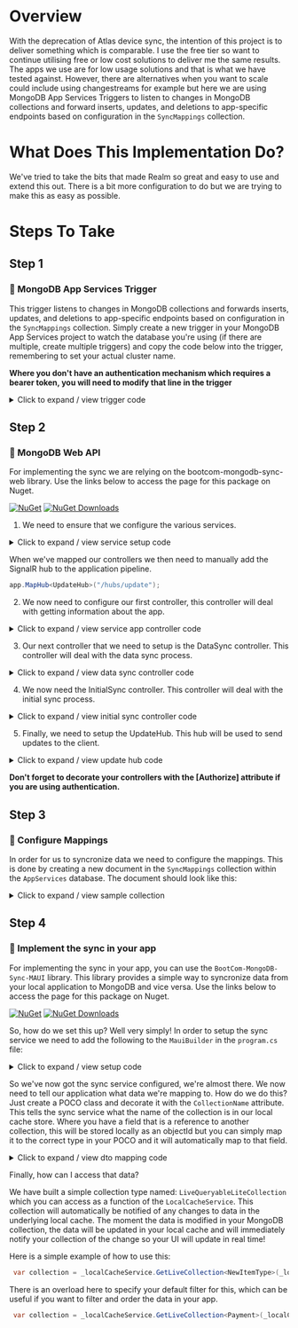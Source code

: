 ﻿
# Overview

With the deprecation of Atlas device sync, the intention of this project is to deliver something which is comparable. I use the free tier so want to continue utilising free or low cost solutions to deliver me the same results. The apps we use are for low usage solutions and that is what we have tested against. However, there are alternatives when you want to scale could include using changestreams for example but here we are using MongoDB App Services Triggers to listen to changes in MongoDB collections and forward inserts, updates, and deletions to app-specific endpoints based on configuration in the `SyncMappings` collection.

# What Does This Implementation Do? 

We've tried to take the bits that made Realm so great and easy to use and extend this out. There is a bit more configuration to do but we are trying to make this as easy as possible.

# Steps To Take

## Step 1

### 🧩 MongoDB App Services Trigger

This trigger listens to changes in MongoDB collections and forwards inserts, updates, and deletions to app-specific endpoints based on configuration in the `SyncMappings` collection.
  Simply create a new trigger in your MongoDB App Services project to watch the database you're using (if there are multiple, create multiple triggers) and copy the code below into the trigger, remembering to set your actual cluster name.

  **Where you don't have an authentication mechanism which requires a bearer token, you will need to modify that line in the trigger**

<details>
  <summary>
  Click to expand / view trigger code
  </summary>

``` json
    exports = async function (changeEvent) {
    const currentClusterName = "<<YOUR CLUSTER NAME HERE>>";
    const db = context.services.get(currentClusterName).db("AppServices");
    const appCollection = db.collection("SyncMappings");

    const fullDocument = changeEvent.fullDocument;
    const updatedFields = changeEvent.updateDescription ? changeEvent.updateDescription.updatedFields : null;
    const collectionName = changeEvent.ns.coll;
    const databaseName = changeEvent.ns.db; // Get the database name from the change event

    // Retrieve all apps that include the current databaseName and collectionName
    const apps = await appCollection.find({
        "collections.databaseName": databaseName,
        "collections.collectionName": collectionName
    }).toArray();

    if (apps.length === 0) {
        console.log(`No apps found with database: ${databaseName} and collection: ${collectionName}`);
        return;
    }

    for (const app of apps) {
        const appId = app.appId;
        const appName = app.appName;
        let collectionToUpdate = appId + "_" + collectionName;

        const matchingCollection = app.collections.find(c => c.databaseName === databaseName && c.collectionName === collectionName);
        const endpoint = app.endpoint;  // Get the endpoint from SyncMappings
        const bearerToken = app.bearerToken; // Get the Bearer token from the app document

        if (!matchingCollection) {
            console.log(`No collection mapping found for appId: ${appId}, database: ${databaseName}, and collection: ${collectionName}`);
            continue;
        }

        // Handle document insertion
        if (changeEvent.operationType === "insert") {
            let insertedDocument = {};
            matchingCollection.fields.forEach(field => {
                if (fullDocument[field] !== undefined) {
                    insertedDocument[field] = fullDocument[field];
                }
            });

            if (Object.keys(insertedDocument).length > 0) {
                insertedDocument["__meta"] = { "dateUpdated": new Date() };

                await context.services.get(currentClusterName).db("AppServices").collection(collectionToUpdate).insertOne(insertedDocument);

                // Send data to the app's endpoint
                await sendToWebAPI({
                    action: "insert",
                    collection: collectionName,
                    document: insertedDocument,
                    appId: appName,
                    database: databaseName
                }, endpoint, bearerToken);
            }
        }

        // Handle document deletion
        if (changeEvent.operationType === "delete") {
            let filteredDocument = {};
            filteredDocument["__meta"] = { "dateUpdated": new Date(), "deleted": true };

            await context.services.get(currentClusterName).db("AppServices").collection(collectionToUpdate).updateOne(
                { _id: changeEvent.documentKey._id },
                { $set: filteredDocument },
                { upsert: true }
            );

            // Notify the app's endpoint about deletion
            await sendToWebAPI({
                action: "delete",
                collection: collectionName,
                document: { _id: changeEvent.documentKey._id, deleted: true },
                appId: appName,
                database: databaseName
            }, endpoint, bearerToken);
        }

        // Handle document replace (full document replacement)
        if (changeEvent.operationType === "replace") {
            let replacedDocument = {};
            matchingCollection.fields.forEach(field => {
                if (fullDocument[field] !== undefined) {
                    replacedDocument[field] = fullDocument[field];
                }
            });
        
            replacedDocument["_id"] = fullDocument._id;
            replacedDocument["__meta"] = { "dateUpdated": new Date() };
        
            await context.services.get(currentClusterName).db("AppServices").collection(collectionToUpdate).updateOne(
                { _id: fullDocument._id },
                { $set: replacedDocument },
                { upsert: true }
            );
        
            // Send replaced data to the app's endpoint
            await sendToWebAPI({
                action: "replace",
                collection: collectionName,
                document: replacedDocument,
                appId: appName,
                database: databaseName
            }, endpoint, bearerToken);
        }

        // Handle document update
        if (changeEvent.operationType === "update") {
          let filteredDocument = {};

          matchingCollection.fields.forEach(field => {
                if (fullDocument[field] !== undefined) {
                    filteredDocument[field] = fullDocument[field];
                }
            });
      
          // Always include _id
          filteredDocument["_id"] = fullDocument._id;
          filteredDocument["__meta"] = { "dateUpdated": new Date() };
      
          if (Object.keys(filteredDocument).length <= 2) { // _id and __meta don't count
              console.log(`No relevant fields were updated for appId: ${appId}, database: ${databaseName}, and collection: ${collectionToUpdate}`);
              continue;
          }
      
          await context.services.get(currentClusterName).db("AppServices").collection(collectionToUpdate).updateOne(
              { _id: fullDocument._id },
              { $set: filteredDocument },
              { upsert: true }
          );
      
          await sendToWebAPI({
              action: "update",
              collection: collectionName,
              document: filteredDocument,
              appId: appName,
              database: databaseName
          }, endpoint, bearerToken);
      }
    }
};

// Helper function to send HTTP POST request to the app's endpoint with Bearer Token
async function sendToWebAPI(payload, endpoint, bearerToken) {
    if (!endpoint || !bearerToken) {
        console.log(`Missing endpoint or Bearer token for payload: ${JSON.stringify(payload)}`);
        return;
    }

    const response = await context.http.post({
        url: endpoint,
        headers: {
            "Content-Type": ["application/json"],
            "Authorization": [`Bearer ${bearerToken}`] // Include Bearer Token in Authorization header
        },
        body: EJSON.stringify(payload, { relaxed: false }) // Preserve types
    });

    if (response.statusCode < 200 || response.statusCode > 299) {
        console.log(`Failed to notify endpoint ${endpoint}. Status code: ${response.statusCode}. Content: ${JSON.stringify(payload)}`);
    } else {
        console.log(`Successfully notified endpoint ${endpoint} of ${JSON.stringify(payload)}.`);
    }
}


```
</details>

## Step 2

### 🧩 MongoDB Web API

For implementing the sync we are relying on the bootcom-mongodb-sync-web library. Use the links below to access the page for this package on Nuget.

[![NuGet](https://img.shields.io/nuget/v/BootCom-MongoDB-Sync-Web.svg)](https://www.nuget.org/packages/BootCom-MongoDB-Sync-Web/)
[![NuGet Downloads](https://img.shields.io/nuget/dt/BootCom-MongoDB-Sync-Web.svg)](https://www.nuget.org/packages/BootCom-MongoDB-Sync-Web/)

1. We need to ensure that we configure the various services.

<details>
  <summary>
  Click to expand / view service setup code
  </summary>  

  ``` csharp
  // Add services to the container.
builder.Services.AddSingleton<IMongoClient, MongoClient>(sp =>
{
    return new MongoClient(apiConfiguration!.MongoConfigurationSection.Connectionstring);
});

// Add services to the container.
builder.Services.AddHttpClient();
builder.Services.AddSingleton<BsonSchemaService>();
builder.Services.AddSingleton<IAppSyncService, AppSyncService>();
builder.Services.AddSingleton<InitialSyncService>();

// Add SignalR
builder.Services.AddSignalR()
    .AddAzureSignalR(options =>
    {
        options.ConnectionString = builder.Configuration["azure:SignalR:ConnectionString"];
        options.ServerStickyMode = Microsoft.Azure.SignalR.ServerStickyMode.Preferred;        
    });
```
  </details>

When we've mapped our controllers we then need to manually add the SignalR hub to the application pipeline.

``` csharp
app.MapHub<UpdateHub>("/hubs/update");
```

2. We now need to configure our first controller, this controller will deal with getting information about the app.

<details>
  <summary>
  Click to expand / view service app controller code
  </summary>  

``` csharp
public class AppController : BaseController
    {

        IAppSyncService _appSyncService;

        BsonSchemaService _schemaService;

        internal InitialSyncService _initialSyncService;

        private readonly IHubContext<UpdateHub> _updateHubContext;

        public AppController(ILogger<AppController> logger, IAppSyncService syncService, BsonSchemaService schemaService, IHubContext<UpdateHub> updateHubContext, InitialSyncService initialSyncService) : base(logger)
        {
            _appSyncService = syncService;
            _schemaService = schemaService;
            _updateHubContext = updateHubContext;
            _initialSyncService = initialSyncService;
        }

        /// <summary>
        /// Collects the schema for the MongoDB cluster
        /// </summary>
        /// <returns></returns>
        [HttpGet("schema")]
        public async Task<ActionResult> GetSchema()
        {
            return Ok(await _schemaService.GetFullDatabaseSchemaAsync());
        }

        /// <summary>
        /// Collects all applications for this MongoDB cluster
        /// </summary>
        /// <returns></returns>
        [HttpGet("all")]
        public async Task<ActionResult<IEnumerable<AppSyncMapping>>> GetApps()
        {
            try
            {
                var apps = await _appSyncService.GetAppSyncMappings();
                return Ok(apps);
            }
            catch (Exception ex)
            {
                _logger.LogError(ex, "Error getting apps");
                return BadRequest(ex);
            }
        }

        [HttpPost]
        public async Task<ActionResult> Save(AppSyncMapping appSyncMapping)
        {
            try
            {
                var newAppSyncMapping = await _appSyncService.SaveAppSyncMapping(appSyncMapping);
                if(newAppSyncMapping != null)
                {
                    await _updateHubContext.Clients.Groups(appSyncMapping.AppId).SendAsync("AppSyncStarted");
                    await _initialSyncService.PerformInitialSync(appSyncMapping.AppName, appSyncMapping);
                    await _updateHubContext.Clients.Groups(appSyncMapping.AppId).SendAsync("AppSyncCompleted", newAppSyncMapping);
                }
                
                return NoContent();
            }
            catch (Exception ex)
            {
                _logger.LogError(ex, "Error saving the app sync mapping");
                return BadRequest(ex);
            }
        }

        [HttpDelete("{id}")]
        public async Task<ActionResult> Delete(string id)
        {
            try
            {
                await _appSyncService.DeleteAppSyncMapping(id);
                return NoContent();
            }
            catch (Exception ex)
            {
                _logger.LogError(ex, "Error deleting app");
                return BadRequest(ex);
            }
        }

    }
``` 
</details>

3. Our next controller that we need to setup is the DataSync controller. This controller will deal with the data sync process.

<details>
  <summary>
  Click to expand / view data sync controller code
  </summary>  
``` csharp
public class DataSyncController : BaseController
    {

        private readonly IAppSyncService _syncService;

        private readonly IHubContext<UpdateHub> _updateHubContext;

        public DataSyncController(IAppSyncService syncService, ILogger<DataSyncController> logger, IHubContext<UpdateHub> updateHubContext) : base(logger)
        {
            _syncService = syncService;
            _updateHubContext = updateHubContext;
        }

        [HttpPost("live-update")]
        public async Task<ActionResult> ReceiveLiveUpdate([FromBody] PayloadModel payloadModel)
        {
            try
            {
                 await _updateHubContext.Clients.Groups(payloadModel.AppId).SendAsync("ReceiveUpdate", JsonSerializer.Serialize(payloadModel));
                 //await _updateHubContext.Clients.All.SendAsync("ReceiveUpdate", JsonSerializer.Serialize(payloadModel));
                _logger.LogInformation($"Successfully sent document {JsonSerializer.Serialize(payloadModel)} via signalR");
            } catch(Exception ex)
            {
                return BadRequest(ex);
            }
            
            return NoContent();

        }

        [HttpPost("Send/{AppName}")]
        public async Task<ActionResult<Dictionary<string, string>>> SendDataToDatabase([FromRoute] string appName, [FromBody] LocalCacheDataChange localCacheDataChange)
        {



            var webLocalCacheDataChange = new WebLocalCacheDataChange() { Id = localCacheDataChange.Id, CollectionName = localCacheDataChange.CollectionName, IsDeletion = localCacheDataChange.IsDeletion, SerializedDocument = localCacheDataChange.SerializedDocument, Timestamp = localCacheDataChange.Timestamp };
            

            if (!string.IsNullOrWhiteSpace(webLocalCacheDataChange!.SerializedDocument))
            {
                webLocalCacheDataChange.Document = MongoDB.Bson.Serialization.BsonSerializer.Deserialize<BsonDocument>(webLocalCacheDataChange.SerializedDocument);
            }
            var result = await _syncService.WriteDataToMongo(appName, webLocalCacheDataChange);

            if(result is null)
            {
                return BadRequest("An unhandled exception occurred");
            }

            if (result.ContainsKey("error"))
            {
                return BadRequest(result);
            }

            return Ok(result);
        }

        [HttpPost("Collect")]
        public async Task<ActionResult<IEnumerable<DatabaseAndCollection>>> GetAppInformation([FromForm(Name = "AppName")] string appName)
        {
            var data = await _syncService.GetAppInformation(appName);
            
            if (data == null) { return NotFound(); }

            return Ok(data);
        }

        [HttpPost("sync")]
        public async Task<ActionResult<SyncResult>> SyncData(
    [FromForm(Name = "AppName")] string appName,
    [FromForm(Name = "LastSyncDate")] DateTime? lastSyncDate,
    [FromForm(Name = "LastSyncedId")] string? lastSyncedId, // ID of the last synced document, 
    [FromForm(Name = "DatabaseName")] string databaseName,
    [FromForm(Name = "CollectionName")] string collectionName,
    [FromForm(Name = "PageNumber")] int pageNumber = 1)   // Page number to continue from
        {
            var userId = User.Claims.FirstOrDefault(record => record.Type == ClaimTypes.NameIdentifier)?.Value;
            if (string.IsNullOrEmpty(userId))
            {
                return Unauthorized("User not found.");
            }

            // Validate that the user has permission for the app (JWT-based check)
            if (!_syncService.UserHasPermission(appName, userId))
            {
                return Forbid("User does not have permission to sync this app.");
            }

            // Call the sync service to fetch data in batches
            var syncResult = await _syncService.SyncAppDataAsync(appName, userId, databaseName, collectionName, pageNumber, lastSyncedId, lastSyncDate);

            if (!syncResult.Success)
            {
                _logger.LogError($"Sync failed for app {appName}, user {userId}: {syncResult.ErrorMessage}");
                return StatusCode(500, "Sync failed.");
            }

            // Set the current page and collection name in the result
            syncResult.PageNumber = pageNumber; // Keep track of the page for the client to know the next batch
            syncResult.AppName = appName; // Include the app's collection name for clarity
            syncResult.DatabaseName = databaseName;

            return Ok(syncResult);
        }
    }
    ```
</details>

4. We now need the InitialSync controller. This controller will deal with the initial sync process.

<details>
  <summary>
  Click to expand / view initial sync controller code
  </summary>  

``` csharp
public class InitialSyncController : BaseController
    {

        internal InitialSyncService _initialSyncService;

        public InitialSyncController(InitialSyncService initialSyncService, ILogger<InitialSyncController> logger) : base(logger)
        {
            _initialSyncService = initialSyncService;
        }

        [HttpGet]
        [Description("Confirms whether the initial sync has now completed for this app")]
        public async Task<ActionResult<bool>> HasInitialSyncCompleted()
        {
            var audienceClaim = User.Claims.FirstOrDefault(record => record.Type == "aud");

            if (audienceClaim is null) { return NotFound(); }

            return Ok(await _initialSyncService.HasInitialSyncCompleted(audienceClaim.Value));
        }

        [Authorize(Policy = "IsAdministrator")]
        [HttpPost]
        public async Task<IActionResult> PerformInitialSync()
        {
            var audienceClaim = User.Claims.First(record => record.Type == "aud");

            await _initialSyncService.PerformInitialSync(audienceClaim.Value, null);

            return NoContent();

        }
    }
```

</details>

5. Finally, we need to setup the UpdateHub. This hub will be used to send updates to the client.

<details>
  <summary>
  Click to expand / view update hub code
  </summary>  

``` csharp
public class UpdateHub : Hub
    {

        ILogger<UpdateHub> _logger;

        public UpdateHub(ILogger<UpdateHub> logger) {
            _logger = logger;
        }

        public async Task SubscribeToApp(string appId)
        {
            _logger.LogInformation($"Client has subscribed to app {appId}");
            await Groups.AddToGroupAsync(Context.ConnectionId, appId);
        }

        public async Task UnsubscribeFromApp(string appId)
        {
            await Groups.RemoveFromGroupAsync(Context.ConnectionId, appId);
        }

        // Sends updates to the specific app's group
        public async Task SendUpdate(string appId, object update)
        {                        
            await Clients.Group(appId).SendAsync("ReceiveUpdate", JsonSerializer.Serialize(update));
            _logger.LogInformation($"Sending update to app {appId} with update {JsonSerializer.Serialize(update)}");
        }
    }
```

</details>

**Don't forget to decorate your controllers with the [Authorize] attribute if you are using authentication.**

## Step 3

### 🧩 Configure Mappings 

In order for us to syncronize data we need to configure the mappings. This is done by creating a new document in the `SyncMappings` collection within the `AppServices` database. The document should look like this:

<details>
  <summary>
  Click to expand / view sample collection
  </summary> 
``` json
{
  "appName": "BOOTCOM_HOME",
  "appDescription": "<<Describe your app>>",
  "appId": "<<Give a custom string id>>",
  "collections": [
    {
      "collectionName": "<<Collection Name>>",
      "databaseName": "<<Database Name>>",
      "fields": [
        "<<Field Name 1>>",
        "<<Field Name 2>>"
      ],
      "version": 1
    },
    {
      "collectionName": "<<Collection Name>>",
      "databaseName": "<<Database Name>>",
      "fields": [
        "<<Field Name 1>>",
        "<<Field Name 2>>"
      ],
      "version": 1
    }
  ],
  "_id": {
    "$oid": "<YOUR ID>"
  }
}
```
</details>

## Step 4

### 🧩 Implement the sync in your app

For implementing the sync in your app, you can use the `BootCom-MongoDB-Sync-MAUI` library. This library provides a simple way to syncronize data from your local application to MongoDB and vice versa. Use the links below to access the page for this package on Nuget. 

[![NuGet](https://img.shields.io/nuget/v/BootCom-MongoDB-Sync-MAUI.svg)](https://www.nuget.org/packages/BootCom-MongoDB-Sync-MAUI/)
[![NuGet Downloads](https://img.shields.io/nuget/dt/BootCom-MongoDB-Sync-MAUI.svg)](https://www.nuget.org/packages/BootCom-MongoDB-Sync-MAUI/)

So, how do we set this up? Well very simply! In order to setup the sync service we need to add the following to the `MauiBuilder` in the `program.cs` file:

<details>

  <summary>
  Click to expand / view setup code
  </summary>  

  ``` csharp
  .SetupSyncService(options =>
            {

                options.ApiUrl = syncOptions.URL;
                options.AppName = syncOptions.AppName;
                options.LiteDbPath = Path.Combine(FileSystem.Current.AppDataDirectory, "home.db");
                options.PreRequestAction = async (request) =>
                {
                    var token = await internalSettingsService.GetSetting<string>(internalSettingsService.UserTokenSetting);
                    if (!string.IsNullOrWhiteSpace(token))
                    {
                        request.Headers.Authorization = new AuthenticationHeaderValue("Bearer", token);
                    }
                };
                options.StatusChangeAction = async (response) =>
                {

                    var userToken = await internalSettingsService.GetSetting<string>(internalSettingsService.UserTokenSetting);
                    var refreshToken = await internalSettingsService.GetSetting<string>(internalSettingsService.RefreshTokenSetting);
                    var deviceId = await internalSettingsService.GetSetting<Guid>(internalSettingsService.DeviceIdSetting);


                    var refreshTokenHttpBuilder = options.HttpService.CreateBuilder(new Uri(Endpoints.RefreshTokenUrl), HttpMethod.Post)
                        .WithHeader("Authorization", $"bearer {userToken}")
                        .WithFormContent(new()
                        {
                    { "deviceId", deviceId.ToString() },
                    { "refreshToken", refreshToken }
                        });

                    var refreshTokenResponse = await refreshTokenHttpBuilder
                        .SendAsync<Dictionary<string, string>>();

                    if (!refreshTokenResponse.Success)
                    {
                        return;
                    }

                    await internalSettingsService.SetSetting<string>(internalSettingsService.UserTokenSetting.SettingName, refreshTokenResponse.Result["JwtToken"]);
                    await internalSettingsService.SetSetting<string>(internalSettingsService.RefreshTokenSetting.SettingName, refreshTokenResponse.Result["RefreshToken"]);
                };
            })
```

  </details>

So we've now got the sync service configured, we're almost there. We now need to tell our application what data we're mapping to. How do we do this? Just create a POCO class and decorate it with the `CollectionName` attribute. This tells the sync service what the name of the collection is in our local cache store. Where you have a field that is a reference to another collection, this will be stored locally as an objectId but you can simply map it to the correct type in your POCO and it will automatically map to that field.


<details>
  <summary>
  Click to expand / view dto mapping code
  </summary>  

``` csharp
[CollectionName("bootcom_money_Payments")]
    public partial class Payment : ObservableObject
    {

        [ObservableProperty]
        ObjectId id;

        [ObservableProperty]
        DateTime startDate;

        [ObservableProperty]
        DateTime endDate;

        [ObservableProperty]
        string paymentTypeName;

        [ObservableProperty]
        string paymentTypeDescription;

        [ObservableProperty]
        PaymentType paymentTypeId;


    }
```

  </details>

  Finally, how can I access that data?

  We have built a simple collection type named: `LiveQueryableLiteCollection` which you can access as a function of the `LocalCacheService`. This collection will automatically be notified of any changes to data in the underlying local cache. The moment the data is modified in your MongoDB collection, the data will be updated in your local cache and will immediately notify your collection of the change so your UI will update in real time!

  Here is a simple example of how to use this:

``` csharp
 var collection = _localCacheService.GetLiveCollection<NewItemType>(_localCacheService.GetCollectionName<NewItemType>());
```

There is an overload here to specify your default filter for this, which can be useful if you want to filter and order the data in your app.

``` csharp
 var collection = _localCacheService.GetLiveCollection<Payment>(_localCacheService.GetCollectionName<Payment>(), (record => record.StartDate > new DateTime(2024, 6, 1)), payment => payment.OrderByDescending(record => record.StartDate));
```